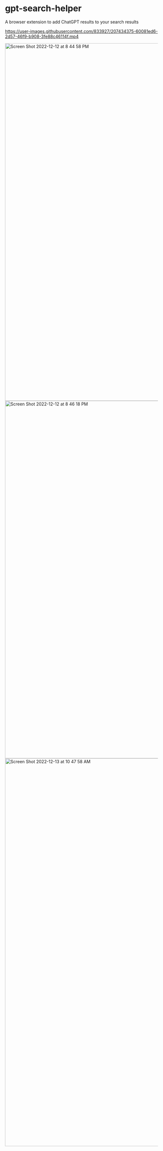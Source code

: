 # gpt-search-helper
A browser extension to add ChatGPT results to your search results


https://user-images.githubusercontent.com/833927/207434375-60081ed6-2d57-46f9-b908-3fe88c46114f.mp4


<img width="1180" alt="Screen Shot 2022-12-12 at 8 44 58 PM" src="https://user-images.githubusercontent.com/833927/207434405-536b0d36-8c34-4cc2-bc42-4a3cd5c30157.png">


<img width="1180" alt="Screen Shot 2022-12-12 at 8 46 18 PM" src="https://user-images.githubusercontent.com/833927/207434417-b30cf134-8a07-4661-b59c-f5a29e1e28dc.png">


<img width="1280" alt="Screen Shot 2022-12-13 at 10 47 58 AM" src="https://user-images.githubusercontent.com/833927/207434462-0769ef76-0f64-4455-8f78-562f65859e1c.png">
